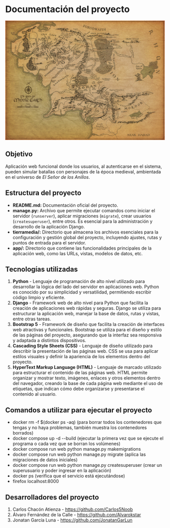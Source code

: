 # Documentación del proyecto

![](app/static/resources/tierramedia.webp)

## Objetivo

Aplicación web funcional donde los usuarios, al autenticarse en el sistema, pueden simular batallas con personajes de la época medieval, ambientada en el universo de *El Señor de los Anillos*.

## Estructura del proyecto

- **README.md:** Documentación oficial del proyecto.
- **manage.py:** Archivo que permite ejecutar comandos como iniciar el servidor (`runserver`), aplicar migraciones (`migrate`), crear usuarios (`createsuperuser`), entre otros. Es esencial para la administración y desarrollo de la aplicación Django.
- **tierramedia/:** Directorio que almacena los archivos esenciales para la configuración y gestión global del proyecto, incluyendo ajustes, rutas y puntos de entrada para el servidor.
- **app/:** Directorio que contiene las funcionalidades principales de la aplicación web, como las URLs, vistas, modelos de datos, etc.

## Tecnologías utilizadas

1. **Python** - Lenguaje de programación de alto nivel utilizado para desarrollar la lógica del lado del servidor en aplicaciones web. Python es conocido por su simplicidad y versatilidad, permitiendo escribir código limpio y eficiente.
2. **Django** - Framework web de alto nivel para Python que facilita la creación de aplicaciones web rápidas y seguras. Django se utiliza para estructurar la aplicación web, manejar la base de datos, rutas y vistas, entre otras tareas.
3. **Bootstrap 5** - Framework de diseño que facilita la creación de interfaces web atractivas y funcionales. Bootstrap se utiliza para el diseño y estilo de las páginas del proyecto, asegurando que la interfaz sea responsiva y adaptada a distintos dispositivos.
4. **Cascading Style Sheets (CSS)** - Lenguaje de diseño utilizado para describir la presentación de las páginas web. CSS se usa para aplicar estilos visuales y definir la apariencia de los elementos dentro del proyecto.
5. **HyperText Markup Language (HTML)** - Lenguaje de marcado utilizado para estructurar el contenido de las páginas web. HTML permite organizar y mostrar texto, imágenes, enlaces y otros elementos dentro del navegador, creando la base de cada página web mediante el uso de etiquetas, que indican cómo debe organizarse y presentarse el contenido al usuario.

## Comandos a utilizar para ejecutar el proyecto

- docker rm -f $(docker ps -aq) (para borrar todos los contenedores que tengas y no haya problemas, también muestra los contenedores borrados)
- docker compose up -d --build (ejecutar la primera vez que se ejecute el programa o cada vez que se borran los volúmenes)
- docker compose run web python manage.py makemigrations
- docker compose run web python manage.py migrate (aplica las migraciones de datos iniciales)
- docker compose run web python manage.py createsuperuser (crear un superusuario y poder ingresar en la aplicación)
- docker ps (verifica que el servicio está ejecutándose)
- firefox localhost:8000 

## Desarrolladores del proyecto
1. Carlos Chacón Atienza - https://github.com/Carlos5Noob
2. Álvaro Fernández de la Calle - https://github.com/Alvarokstar
3. Jonatan García Luna - https://github.com/JonatanGarLun